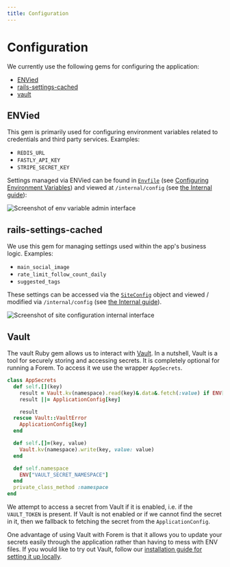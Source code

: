 ```yaml
---
title: Configuration
---
```


# Configuration

We currently use the following gems for configuring the application:

- [ENVied](https://github.com/eval/envied)
- [rails-settings-cached](https://github.com/huacnlee/rails-settings-cached)
- [vault](https://github.com/hashicorp/vault-ruby)

## ENVied

This gem is primarily used for configuring environment variables related to
credentials and third party services. Examples:

- `REDIS_URL`
- `FASTLY_API_KEY`
- `STRIPE_SECRET_KEY`

Settings managed via ENVied can be found in
[`Envfile`](https://github.com/forem/forem/blob/master/Envfile) (see
[Configuring Environment Variables](../getting-started/config-env.md)) and
viewed at `/internal/config` (see [the Internal guide](../internal/readme.md)):

![Screenshot of env variable admin interface](https://user-images.githubusercontent.com/47985/73627243-67d41f80-467e-11ea-9121-221275ff8a89.png)

## rails-settings-cached

We use this gem for managing settings used within the app's business logic.
Examples:

- `main_social_image`
- `rate_limit_follow_count_daily`
- `suggested_tags`

These settings can be accessed via the
[`SiteConfig`](https://github.com/forem/forem/blob/master/app/models/site_config.rb)
object and viewed / modified via `/internal/config` (see
[the Internal guide](../internal/readme.md)).

![Screenshot of site configuration internal interface](https://user-images.githubusercontent.com/47985/73627238-6276d500-467e-11ea-8724-afb703f056bc.png)

## Vault

The vault Ruby gem allows us to interact with
[Vault](https://www.vaultproject.io/docs/what-is-vault). In a nutshell, Vault is
a tool for securely storing and accessing secrets. It is completely optional for
running a Forem. To access it we use the wrapper `AppSecrets`.

```ruby
class AppSecrets
  def self.[](key)
    result = Vault.kv(namespace).read(key)&.data&.fetch(:value) if ENV["VAULT_TOKEN"].present?
    result ||= ApplicationConfig[key]

    result
  rescue Vault::VaultError
    ApplicationConfig[key]
  end

  def self.[]=(key, value)
    Vault.kv(namespace).write(key, value: value)
  end

  def self.namespace
    ENV["VAULT_SECRET_NAMESPACE"]
  end
  private_class_method :namespace
end
```

We attempt to access a secret from Vault if it is enabled, i.e. if the
`VAULT_TOKEN` is present. If Vault is not enabled or if we cannot find the
secret in it, then we fallback to fetching the secret from the
`ApplicationConfig`.

One advantage of using Vault with Forem is that it allows you to update your
secrets easily through the application rather than having to mess with ENV
files. If you would like to try out Vault, follow our
[installation guide for setting it up locally](/installation/vault).
